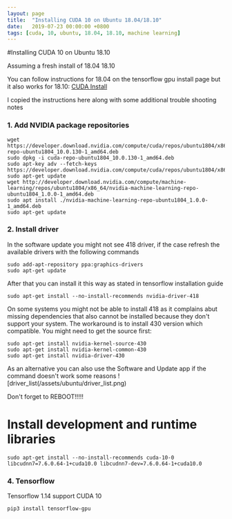 ```yaml
---
layout: page
title:  "Installing CUDA 10 on Ubuntu 18.04/18.10"
date:   2019-07-23 00:00:00 +0800
tags: [cuda, 10, ubuntu, 18.04, 18.10, machine learning]
---
```


#Installing CUDA 10 on Ubuntu 18.10

Assuming a fresh install of 18.04 18.10

You can follow instructions for 18.04 on the tensorflow gpu install page but it also works for 18.10:
[CUDA Install](https://www.tensorflow.org/install/gpu)

I copied the instructions here along with some additional trouble shooting notes


### 1. Add NVIDIA package repositories

```
wget https://developer.download.nvidia.com/compute/cuda/repos/ubuntu1804/x86_64/cuda-repo-ubuntu1804_10.0.130-1_amd64.deb
sudo dpkg -i cuda-repo-ubuntu1804_10.0.130-1_amd64.deb
sudo apt-key adv --fetch-keys https://developer.download.nvidia.com/compute/cuda/repos/ubuntu1804/x86_64/7fa2af80.pub
sudo apt-get update
wget http://developer.download.nvidia.com/compute/machine-learning/repos/ubuntu1804/x86_64/nvidia-machine-learning-repo-ubuntu1804_1.0.0-1_amd64.deb
sudo apt install ./nvidia-machine-learning-repo-ubuntu1804_1.0.0-1_amd64.deb
sudo apt-get update
```


### 2. Install driver
In the software update you might not see 418 driver, if the case refresh the available drivers with the following commands
```
sudo add-apt-repository ppa:graphics-drivers
sudo apt-get update
```

After that you can install it this way as stated in tensorflow installation guide
```
sudo apt-get install --no-install-recommends nvidia-driver-418
```

On some systems you might not be able to install 418 as it complains abut missing dependencies that also cannot be installed because they don't support your system. The workaround is to install 430 version which compatible. You might need to get the source first:

```
sudo apt-get install nvidia-kernel-source-430
sudo apt-get install nvidia-kernel-common-430
sudo apt-get install nvidia-driver-430
```

As an alternative you can also use the Software and Update app if the command doesn't work some reasons
![driver_list(/assets/ubuntu/driver_list.png)


Don't forget to REBOOT!!!!!


# Install development and runtime libraries
```
sudo apt-get install --no-install-recommends cuda-10-0 libcudnn7=7.6.0.64-1+cuda10.0 libcudnn7-dev=7.6.0.64-1+cuda10.0
```

### 4. Tensorflow

Tensorflow 1.14 support CUDA 10

```
pip3 install tensorflow-gpu
```




